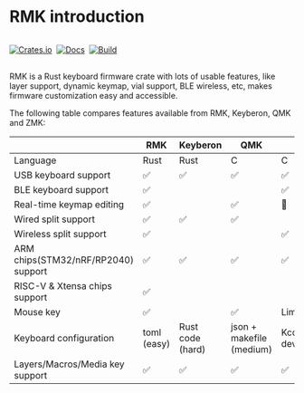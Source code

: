 # RMK introduction

<div class="badge-container" style="display: flex; gap: 0.5rem; align-items: center; justify-content: start;   margin: 1rem 0;">

<div>

[![Crates.io](https://img.shields.io/crates/v/rmk)](https://crates.io/crates/rmk)

</div>
<div>

[![Docs](https://img.shields.io/docsrs/rmk)](https://docs.rs/rmk/latest/rmk/)

</div>
<div>

[![Build](https://github.com/haobogu/rmk/actions/workflows/build.yml/badge.svg)](https://github.com/HaoboGu/rmk/actions)

</div>

</div>

RMK is a Rust keyboard firmware crate with lots of usable features, like layer support, dynamic keymap, vial support, BLE wireless, etc, makes firmware customization easy and accessible.

The following table compares features available from RMK, Keyberon, QMK and ZMK:

|  | RMK | Keyberon | QMK | ZMK |
| --- | --- | --- | --- | --- |
| Language | Rust | Rust | C | C |
| USB keyboard support | ✅ | ✅ | ✅ | ✅ |
| BLE keyboard support | ✅ |  |  | ✅ |
| Real-time keymap editing | ✅ |  | ✅ | 🚧 |
| Wired split support | ✅ | ✅ | ✅ |  |
| Wireless split support | ✅ |  |  | ✅ |
| ARM chips(STM32/nRF/RP2040) support | ✅ | ✅ | ✅ | ✅ |
| RISC-V & Xtensa chips support | ✅ |  |  |  |
| Mouse key | ✅ |  | ✅ | Limited |
| Keyboard configuration | toml (easy) | Rust code (hard) | json + makefile (medium) | Kconfig + devicetree(hard) |
| Layers/Macros/Media key support | ✅ | ✅ | ✅ | ✅ |
